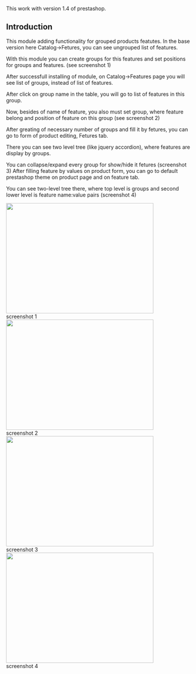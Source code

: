 This work with  version 1.4 of prestashop.
## Introduction ##
This module adding functionality for grouped products featutes. In the base version here Catalog->Fetures, you can see ungrouped list of features.

With this module you can create groups for this features and set positions for groups and features. (see screenshot 1)

After successfull installing of module, on Catalog->Features page you will see list of groups, instead of list of features.

After click on group name in the table, you will go to list of features in this group.

Now, besides of name of feature, you also must set group, where feature belong and position of feature on this group (see screenshot 2)

After greating of necessary number of groups and fill it by fetures, you can go to form of product editing, Fetures tab.

There you can see two level tree (like jquery accordion), where features are display by groups.

You can collapse/expand every group for show/hide it fetures (screenshot 3)
After filling feature by values on product form, you can go to default prestashop theme on product page and on feature tab.

You can see two-level tree there, where top level is groups and second lower level is feature name:value pairs (screenshot 4)

<a href='https://picasaweb.google.com/107561425355283524560/Exfeatures#5704662261322280722'><img width='400' height='300' src='https://lh6.googleusercontent.com/-aCZVXo-pg30/TysIGiGw7xI/AAAAAAAAAcQ/oz1qu376Xts/s640/1.jpg' /></a><br />
screenshot 1
<br />
<a href='https://picasaweb.google.com/107561425355283524560/Exfeatures#5704662261425044130'><img width='400' height='300' src='https://lh6.googleusercontent.com/-Ba9btP1-1-Q/TysIGifQ-qI/AAAAAAAAAcM/GaS2_cMBnMM/s640/2.jpg' /></a><br />
screenshot 2
<br />
<a href='https://picasaweb.google.com/107561425355283524560/Exfeatures#5704662264893655938'><img width='400' height='300' src='https://lh5.googleusercontent.com/-equBai5Yx68/TysIGvaPy4I/AAAAAAAAAcI/UiSruu6Pv_E/s640/3.jpg"' /></a><br />
screenshot 3
<br />
<a href='https://picasaweb.google.com/107561425355283524560/Exfeatures#5704662280469120274'><img width='400' height='300' src='https://lh4.googleusercontent.com/-0vKOqH52kQc/TysIHpbuhRI/AAAAAAAAAcg/fTOcBCP8VHA/s640/4.jpg' /></a><br />
screenshot 4
<br />